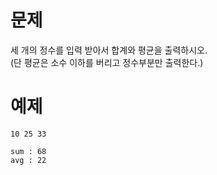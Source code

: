 # 문제
세 개의 정수를 입력 받아서 합계와 평균을 출력하시오.   
(단 평균은 소수 이하를 버리고 정수부분만 출력한다.)

# 예제
```
10 25 33
```
```
sum : 68
avg : 22
```
